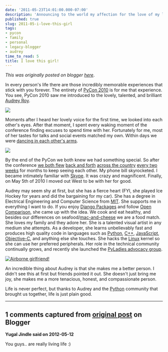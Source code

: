 ```yaml
---
date: '2011-05-23T14:01:00.000-07:00'
description: 'Announcing to the world my affection for the love of my life.'
published: true
slug: 2011-05-i-love-this-girl
tags:
- pycon
- family
- personal
- legacy-blogger
- audrey
time_to_read: 5
title: I love this girl!
---
```


*This was originally posted on blogger [here](https://pydanny.blogspot.com/2011/05/i-love-this-girl.html)*.

In every person's life there are those incredibly memorable experiences that stick with you forever. The entirety of [PyCon 2010](https://us.pycon.org/2010/about/) is for me that experience. You see, PyCon 2010 saw me introduced to the lovely, talented, and brilliant [Audrey Roy](https://twitter.com/audreyfeldroy).

[![](/images/4389161092_68117e55fa_o.jpg)](/images/4389161092_68117e55fa_o.jpg)

Moments after I heard her lovely voice for the first time, we looked into each other's eyes. After that moment, I spent every waking moment of the conference finding excuses to spend time with her. Fortunately for me, most of her tastes for talks and social events matched my own. Within days we were [dancing in each other's arms](https://www.flickr.com/photos/pydanny/4404666820/).

[![](/images/4374285165_763b0dec15_o.jpg)](/images/4374285165_763b0dec15_o.jpg)


By the end of the PyCon we both knew we had something special. So after the conference [we both flew](https://www.flickr.com/photos/pydanny/sets/72157623798861723/) [back and forth](https://www.flickr.com/photos/pydanny/sets/72157623641835532/) [across the country](https://www.flickr.com/photos/pydanny/sets/72157623923236848/) [every two weeks](https://www.flickr.com/photos/pydanny/sets/72157623929276286/) for months to keep seeing each other. My phone bill skyrocketed. I became intimately familiar with [Skype](https://en.wikipedia.org/wiki/Skype). It was crazy and magnificent. Finally, on May 5th of 2010 I moved out West to be with her for good.

Audrey may seem shy at first, but she has a fierce heart (FYI, she played Ice Hockey for years and did the bargaining for my car). She has a degree in Electrical Engineering and Computer Science from [MIT](https://en.wikipedia.org/wiki/MIT). She supports me in everything I want to do. If you enjoy [Django Packages](https://djangopackages.com/) and follow [Open Comparison](https://github.com/opencomparison/opencomparison), she came up with the idea. We cook and eat healthy, and besides our differences on seafood/[mac-and-cheese](/posts/2010-06-i-hate-mac-cheese) we are a food match. She loves my family and they adore her. She is a talented visual artist in any medium she attempts. As a developer, she learns unbelievably fast and produces high quality code in languages such as [Python](https://python.org/), [C++](https://en.wikipedia.org/wiki/C++), [JavaScript](https://en.wikipedia.org/wiki/JavaScript), [Objective-C](https://en.wikipedia.org/wiki/Objective-C), and anything else she touches. She hacks the [Linux](https://en.wikipedia.org/wiki/Linux) kernel so she can use her preferred peripherals. Her role in the technical community continually grows, and recently she launched the [PyLadies advocacy group](https://pyladies.com/).


[![Airborne girlfriend!](/images/5670147589_e3a1328642_o.jpg)](/images/5670147589_e3a1328642_o.jpg)

An incredible thing about Audrey is that she makes me a better person. I didn't see this at first but friends pointed it out. She doesn't just bring me joy, she makes me a more tenacious, honest, and compassionate person.

Life is never perfect, but thanks to Audrey and the [Python](https://python.org/) community that brought us together, life is just plain good.

---

## 1 comments captured from [original post](https://pydanny.blogspot.com/2011/05/i-love-this-girl.html) on Blogger

**Yugal Jindle said on 2012-05-12**

You guys.. are really living life :)

